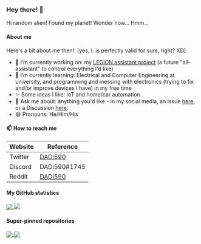 ### Hey there! 👋

Hi random alien! Found my planet! Wonder how... Hmm...

#### About me

Here's a bit about me then!: [yes, !: is perfectly valid for sure, right? XD]

- 🔭 I’m currently working on: my [LEGION assistant project](https://github.com/DADi590/LEGION---A-real-assistant--Android-Client) (a future "all-assistant" to control everything I'd like)
- 🌱 I’m currently learning: Electrical and Computer Engineering at university, and programming and messing with electronics (trying to fix and/or improve devices I have) in my free time
- ✨ Some ideas I like: IoT and home/car automation
- 💬 Ask me about: anything you'd like - in my social media, an Issue [here](https://github.com/DADi590/DADi590/issues), or a Discussion [here](https://github.com/DADi590/DADi590/discussions).
- 😄 Pronouns: He/Him/His
<!--- 👯 I’m looking to collaborate on: ...
- 🤔 I’m looking for help with: ...
- ⚡ Fun fact: ...-->

#### 📫 How to reach me

| Website     | Reference
|-------------|----------
| Twitter     | [DADi590](https://twitter.com/DADi590)
| Discord     | DADi590#1745
| Reddit      | [DADi590](https://www.reddit.com/user/DADi590)

#### My GitHub statistics

<div>
  <a href="https://github.com/anuraghazra/github-readme-stats">
    <img align="center" src="https://github-readme-stats.vercel.app/api?username=DADi590&show_icons=true&include_all_commits=true&theme=darcula" />
  </a>
  <a href="https://github.com/anuraghazra/github-readme-stats">
    <img align="top" src="https://github-readme-stats.vercel.app/api/top-langs/?username=DADi590&langs_count=10&layout=compact&theme=darcula" />
  </a>
</div>

#### Super-pinned repositories
<div>
  <a href="https://github.com/DADi590/LEGION---A-real-assistant--Android-Client">
    <img align="center" src="https://github-readme-stats.vercel.app/api/pin/?theme=darcula&username=DADi590&repo=LEGION---A-real-assistant--Android-Client" />
  </a>
  
  <a href="https://github.com/DADi590/Chrome-Dino-Game-in-Assembly">
    <img align="center" src="https://github-readme-stats.vercel.app/api/pin/?theme=darcula&username=DADi590&repo=Chrome-Dino-Game-in-Assembly" />
  </a>
</div>

